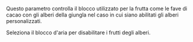 Questo parametro controlla il blocco utilizzato per la frutta come le fave di cacao con gli alberi della giungla nel caso in cui siano abilitati gli alberi personalizzati.

Seleziona il blocco d'aria per disabilitare i frutti degli alberi.